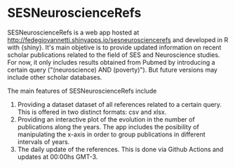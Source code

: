 # SESNeuroscienceRefs

SESNeuroscienceRefs is a web app hosted at http://fedegiovannetti.shinyapps.io/sesneurosciencerefs and developed in R with {shiny}. It's main objetive is to provide updated information on recent scholar publications related to the field of SES and Neuroscience studies. For now, it only includes results obtained from Pubmed by introducing a certain query ("(neuroscience) AND (poverty)"). But future versions may include other scholar databases.

The main features of SESNeuroscienceRefs include
1. Providing a dataset dataset of all references related to a certain query. This is offered in two distinct formats: csv and xlsx.  
2. Providing an interactive plot of the evolution in the number of publications along the years. The app includes the posibility of manipulating the x-axis in order to group publications in different intervals of years.
3. The daily update of the references. This is done via Github Actions and updates at 00:00hs GMT-3.
